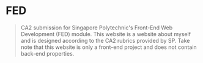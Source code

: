 # FED
> CA2 submission for Singapore Polytechnic's Front-End Web Development (FED) module.
> This website is a website about myself and is designed according to the CA2 rubrics provided by SP.
> Take note that this website is only a front-end project and does not contain back-end properties.
